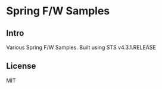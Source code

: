 # Spring F/W Samples

## Intro
Various Spring F/W Samples. Built using STS v4.3.1.RELEASE

## License
MIT
